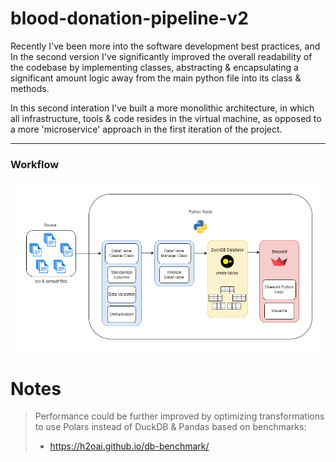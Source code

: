 # blood-donation-pipeline-v2
Recently I've been more into the software development best practices, and In the second version I've significantly improved the overall readability of the codebase by implementing classes, abstracting & encapsulating a significant amount logic away from the main python file into its class & methods.

In this second interation I've built a more monolithic architecture, in which all infrastructure, tools & code resides in the virtual machine, as opposed to a more 'microservice' approach in the first iteration of the project.

---
### Workflow
![workflow](.drawio/workflow.png)

# Notes
> Performance could be further improved by optimizing transformations to use Polars instead of DuckDB & Pandas based on benchmarks: 
> - https://h2oai.github.io/db-benchmark/
